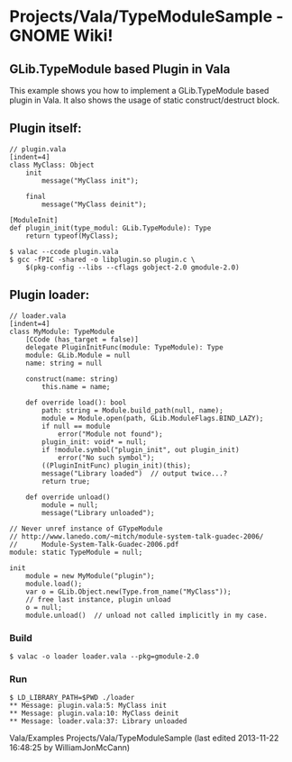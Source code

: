# Projects/Vala/TypeModuleSample - GNOME Wiki!

## GLib.TypeModule based Plugin in Vala

This example shows you how to implement a GLib.TypeModule based plugin in Vala.
It also shows the usage of static construct/destruct block.


## Plugin itself:

```genie
// plugin.vala
[indent=4]
class MyClass: Object
    init
        message("MyClass init");

    final
        message("MyClass deinit");

[ModuleInit]
def plugin_init(type_modul: GLib.TypeModule): Type
    return typeof(MyClass);
```

```shell
$ valac --ccode plugin.vala
$ gcc -fPIC -shared -o libplugin.so plugin.c \
    $(pkg-config --libs --cflags gobject-2.0 gmodule-2.0)
```


## Plugin loader:

```genie
// loader.vala
[indent=4]
class MyModule: TypeModule
    [CCode (has_target = false)]
    delegate PluginInitFunc(module: TypeModule): Type
    module: GLib.Module = null
    name: string = null

    construct(name: string)
        this.name = name;

    def override load(): bool
        path: string = Module.build_path(null, name);
        module = Module.open(path, GLib.ModuleFlags.BIND_LAZY);
        if null == module
            error("Module not found");
        plugin_init: void* = null;
        if !module.symbol("plugin_init", out plugin_init)
            error("No such symbol");
        ((PluginInitFunc) plugin_init)(this);
        message("Library loaded")  // output twice...?
        return true;

    def override unload()
        module = null;
        message("Library unloaded");

// Never unref instance of GTypeModule
// http://www.lanedo.com/~mitch/module-system-talk-guadec-2006/
//      Module-System-Talk-Guadec-2006.pdf
module: static TypeModule = null;

init
    module = new MyModule("plugin");
    module.load();
    var o = GLib.Object.new(Type.from_name("MyClass"));
    // free last instance, plugin unload
    o = null;
    module.unload()  // unload not called implicitly in my case.
```

### Build

```shell
$ valac -o loader loader.vala --pkg=gmodule-2.0
```

### Run

```
$ LD_LIBRARY_PATH=$PWD ./loader
** Message: plugin.vala:5: MyClass init
** Message: plugin.vala:10: MyClass deinit
** Message: loader.vala:37: Library unloaded
```


Vala/Examples Projects/Vala/TypeModuleSample
    (last edited 2013-11-22 16:48:25 by WilliamJonMcCann)
